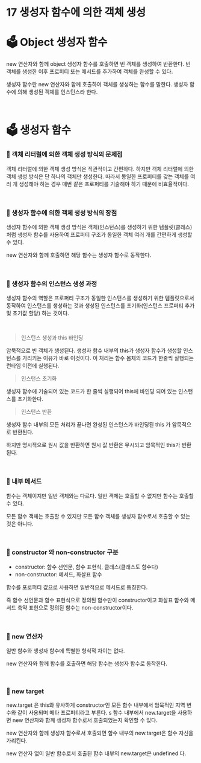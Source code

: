# 17 생성자 함수에 의한 객체 생성

# 🗳 Object 생성자 함수

new 연산자와 함께 object 생성자 함수를 호출하면 빈 객체를 생성하여 반환한다. 빈 객체를 생성한 이후 프로퍼티 또는 메서드를 추가하여 객체를 완성할 수 있다.

생성자 함수란 new 연산자와 함께 호출하여 객체를 생성하는 함수를 말한다. 생성자 함수에 의해 생성된 객체를 인스턴스라 한다.

</br>

# 🗳 생성자 함수

### 📝 객체 리터럴에 의한 객체 생성 방식의 문제점

객체 리터럴에 의한 객체 생성 방식은 직관적이고 간편하다. 하지만 객체 리터럴에 의한 객체 생성 방식은 단 하나의 객체만 생성한다. 따라서 동일한 프로퍼티를 갖는 객체를 여러 개 생성해야 하는 경우 매번 같은 프로퍼티를 기술해야 하기 때문에 비효율적이다.

</br>

### 📝 생성자 함수에 의한 객체 생성 방식의 장점

생성자 함수에 의한 객체 생성 방식은 객체(인스턴스)를 생성하기 위한 템플릿(클래스)처럼 생성자 함수를 사용하여 프로퍼티 구조가 동일한 객체 여러 개를 간편하게 생성할 수 있다.

new 연산자와 함께 호출하면 해당 함수는 생성자 함수로 동작한다.

</br>

### 📝 생성자 함수의 인스턴스 생성 과정

생성자 함수의 역할은 프로퍼티 구조가 동일한 인스턴스를 생성하기 위한 템플릿으로서 동작하여 인스턴스를 생성하는 것과 생성된 인스턴스를 초기화(인스턴스 프로퍼티 추가 및 초기값 할당) 하는 것이다.

</br>

> 인스턴스 생성과 this 바인딩

암묵적으로 빈 객체가 생성된다. 생성자 함수 내부의 this가 생성자 함수가 생성할 인스턴스를 가리키는 이유가 바로 이것이다. 이 처리는 함수 몸체의 코드가 한줄씩 실행되는 런타임 이전에 실행된다.

> 인스턴스 초기화

생성자 함수에 기술되어 있는 코드가 한 줄씩 실행되어 this에 바인딩 되어 있는 인스턴스를 초기화한다.

> 인스턴스 반환

생성자 함수 내부의 모든 처리가 끝나면 완성된 인스턴스가 바인딩된 this 가 암묵적으로 반환된다.

하지만 명시적으로 원시 값을 반환하면 원시 값 반환은 무시되고 암묵적인 this가 반환된다.

</br>

### 📝 내부 메서드

함수는 객체이지만 일반 객체와는 다르다. 일반 객체는 호출할 수 없지만 함수는 호출할 수 있다.

모든 함수 객체는 호출할 수 있지만 모든 함수 객체를 생성자 함수로서 호출할 수 있는 것은 아니다.

</br>

### 📝 constructor 와 non-constructor 구분

- constructor: 함수 선언문, 함수 표현식, 클래스(클래스도 함수다)
- non-constructor: 메서드, 화살표 함수

함수를 포로퍼티 값으로 사용하면 일반적으로 메서드로 통칭한다.

즉 함수 선언문과 함수 표현식으로 정의된 함수만이 constructor이고 화살표 함수와 메서드 축약 표현으로 정의된 함수는 non-constructor이다.

</br>

### 📝 new 연산자

일반 함수와 생성자 함수에 특별한 형식적 차이는 없다.

new 연산자와 함께 함수를 호출하면 해당 함수는 생성자 함수로 동작한다.

</br>

### 📝 new target

new.target 은 this와 유사하게 constructor인 모든 함수 내부에서 암묵적인 지역 변수와 같이 사용되며 메타 프로퍼티라고 부른다.
 s
함수 내부에서 new.target을 사용하면 new 연산자와 함께 생성자 함수로서 호출되었는지 확인할 수 있다.

new 연산자와 함께 생성자 함수로서 호출되면 함수 내부의 new.target은 함수 자신을 가리킨다.

new 연산자 없이 일반 함수로서 호출된 함수 내부의 new.target은 undefined 다.
